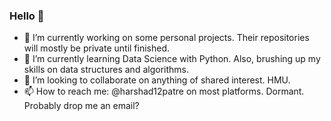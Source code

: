 ### Hello 👋

- 🔭 I’m currently working on some personal projects. Their repositories will mostly be private until finished.
- 🌱 I’m currently learning Data Science with Python. Also, brushing up my skills on data structures and algorithms.
- 👯 I’m looking to collaborate on anything of shared interest. HMU.
- 📫 How to reach me: @harshad12patre on most platforms. Dormant. Probably drop me an email?
